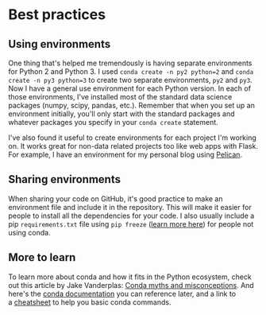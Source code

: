 Best practices
==============

Using environments
------------------

One thing that's helped me tremendously is having separate environments for Python 2 and Python 3. I used `conda create -n py2 python=2` and `conda create -n py3 python=3` to create two separate environments, `py2` and `py3`. Now I have a general use environment for each Python version. In each of those environments, I've installed most of the standard data science packages (numpy, scipy, pandas, etc.). Remember that when you set up an environment initially, you'll only start with the standard packages and whatever packages you specify in your `conda create` statement.

I've also found it useful to create environments for each project I'm working on. It works great for non-data related projects too like web apps with Flask. For example, I have an environment for my personal blog using [Pelican](http://docs.getpelican.com/en/stable/).

Sharing environments
--------------------

When sharing your code on GitHub, it's good practice to make an environment file and include it in the repository. This will make it easier for people to install all the dependencies for your code. I also usually include a pip `requirements.txt` file using `pip freeze` ([learn more here](https://pip.pypa.io/en/stable/reference/pip_freeze/)) for people not using conda.

More to learn
-------------

To learn more about conda and how it fits in the Python ecosystem, check out this article by Jake Vanderplas: [Conda myths and misconceptions](https://jakevdp.github.io/blog/2016/08/25/conda-myths-and-misconceptions/). And here's the [conda documentation](https://docs.conda.io/projects/conda) you can reference later, and a link to a [cheatsheet](https://docs.conda.io/projects/conda/en/latest/user-guide/cheatsheet.html) to help you basic conda commands.